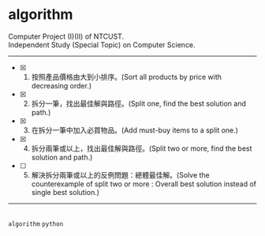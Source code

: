 # algorithm

Computer Project (I)(II) of NTCUST.<br>
Independent Study (Special Topic) on Computer Science.<br>

---
- [x] 1. 按照產品價格由大到小排序。(Sort all products by price with decreasing order.)
- [x] 2. 拆分一筆，找出最佳解與路徑。(Split one, find the best solution and path.)
- [x] 3. 在拆分一筆中加入必買物品。(Add must-buy items to a split one.)
- [x] 4. 拆分兩筆或以上，找出最佳解與路徑。(Split two or more, find the best solution and path.)
- [ ] 5. 解決拆分兩筆或以上的反例問題：總體最佳解。(Solve the counterexample of split two or more : Overall best solution instead of single best solution.)
---

<br> `algorithm` `python`
